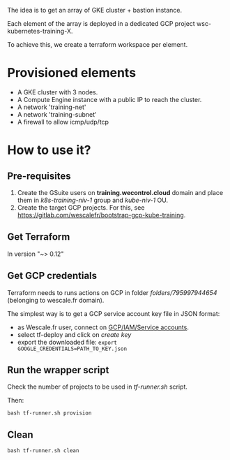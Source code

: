 
The idea is to get an array of GKE cluster + bastion instance.

Each element of the array is deployed in a dedicated GCP project wsc-kubernetes-training-X.

To achieve this, we create a terraform workspace per element.


# Provisioned elements

* A GKE cluster with 3 nodes.
* A Compute Engine instance with a public IP to reach the cluster.
* A network 'training-net'
* A network 'training-subnet'
* A firewall to allow icmp/udp/tcp

# How to use it?

## Pre-requisites

1. Create the GSuite users on **training.wecontrol.cloud** domain and place them in *k8s-training-niv-1* group and *kube-niv-1* OU.
2. Create the target GCP projects. For this, see https://gitlab.com/wescalefr/bootstrap-gcp-kube-training.
 
## Get Terraform 

In version "~> 0.12"

## Get GCP credentials

Terraform needs to runs actions on GCP in folder *folders/795997944654* (belonging to wescale.fr domain).

The simplest way is to get a GCP service account key file in JSON format:
* as Wescale.fr user, connect on [GCP/IAM/Service accounts](https://console.cloud.google.com/iam-admin/serviceaccounts?folder=&orgonly=true&project=wsc-training-deploy).
* select tf-deploy and click on *create key*
* export the downloaded file: `export GOOGLE_CREDENTIALS=PATH_TO_KEY.json`

## Run the wrapper script

Check the number of projects to be used in *tf-runner.sh* script.

Then:
```
bash tf-runner.sh provision
```

## Clean
```
bash tf-runner.sh clean
```
